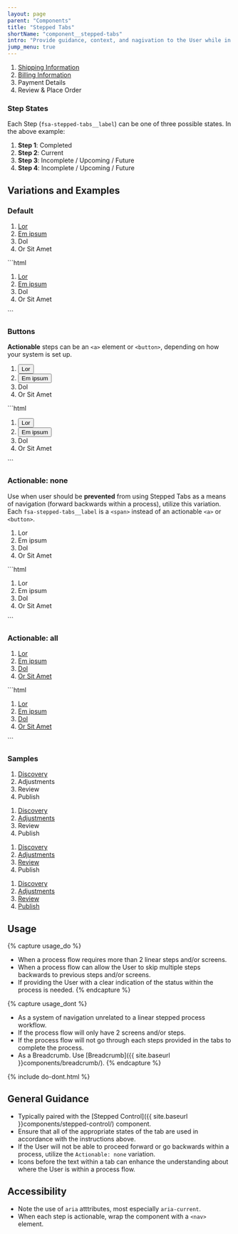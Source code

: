 ```yaml
---
layout: page
parent: "Components"
title: "Stepped Tabs"
shortName: "component__stepped-tabs"
intro: "Provide guidance, context, and nagivation to the User while in a stepped process workflow, typically paired with a <strong><a href=\"../stepped-control/\">Stepped Control</a></strong> component."
jump_menu: true
---
```


<div class="ds-preview">
  <nav aria-label="Breadcrumbs">
    <div class="fsa-stepped-tabs">
      <div class="fsa-stepped-tabs__bd">
        <ol class="fsa-stepped-tabs__list">
          <li class="fsa-stepped-tabs__item">
            <a class="fsa-stepped-tabs__label fsa-stepped-tabs__label--complete" href="link.html">
              <span class="fsa-stepped-tabs__text">Shipping Information</span>
            </a>
          </li>
          <li class="fsa-stepped-tabs__item">
            <a class="fsa-stepped-tabs__label fsa-stepped-tabs__label--active" href="link.html" aria-current="step">
              <span class="fsa-stepped-tabs__text">Billing Information</span>
            </a>
          </li>
          <li class="fsa-stepped-tabs__item">
            <span class="fsa-stepped-tabs__label fsa-stepped-tabs__label--incomplete">
              <span class="fsa-stepped-tabs__text">Payment Details</span>
            </span>
          </li>
          <li class="fsa-stepped-tabs__item">
            <span class="fsa-stepped-tabs__label fsa-stepped-tabs__label--incomplete">
              <span class="fsa-stepped-tabs__text">Review & Place Order</span>
            </span>
          </li>
        </ol>
      </div>
    </div>
  </nav>
</div>

### Step States

Each Step (`fsa-stepped-tabs__label`) can be one of three possible states. In the above example:

1. **Step 1**: Completed
1. **Step 2**: Current
1. **Step 3**: Incomplete / Upcoming / Future
1. **Step 4**: Incomplete / Upcoming / Future

## Variations and Examples

### Default

<div class="ds-preview">
  <nav aria-label="Breadcrumbs">
    <div class="fsa-stepped-tabs">
      <div class="fsa-stepped-tabs__bd">
        <ol class="fsa-stepped-tabs__list">
          <li class="fsa-stepped-tabs__item">
            <a class="fsa-stepped-tabs__label fsa-stepped-tabs__label--complete" href="link.html">
              <span class="fsa-stepped-tabs__text">Lor</span>
            </a>
          </li>
          <li class="fsa-stepped-tabs__item">
            <a class="fsa-stepped-tabs__label fsa-stepped-tabs__label--active" href="link.html" aria-current="step">
              <span class="fsa-stepped-tabs__text">Em ipsum</span>
            </a>
          </li>
          <li class="fsa-stepped-tabs__item">
            <span class="fsa-stepped-tabs__label fsa-stepped-tabs__label--incomplete">
              <span class="fsa-stepped-tabs__text">Dol</span>
            </span>
          </li>
          <li class="fsa-stepped-tabs__item">
            <span class="fsa-stepped-tabs__label fsa-stepped-tabs__label--incomplete">
              <span class="fsa-stepped-tabs__text">Or Sit Amet</span>
            </span>
          </li>
        </ol>
      </div>
    </div>
  </nav>
</div>
```html
<nav aria-label="Breadcrumbs">
  <div class="fsa-stepped-tabs">
    <div class="fsa-stepped-tabs__bd">
      <ol class="fsa-stepped-tabs__list">
        <li class="fsa-stepped-tabs__item">
          <a class="fsa-stepped-tabs__label fsa-stepped-tabs__label--complete" href="link.html">
            <span class="fsa-stepped-tabs__text">Lor</span>
          </a>
        </li>
        <li class="fsa-stepped-tabs__item">
          <a class="fsa-stepped-tabs__label fsa-stepped-tabs__label--active" href="link.html" aria-current="step">
            <span class="fsa-stepped-tabs__text">Em ipsum</span>
          </a>
        </li>
        <li class="fsa-stepped-tabs__item">
          <span class="fsa-stepped-tabs__label fsa-stepped-tabs__label--incomplete">
            <span class="fsa-stepped-tabs__text">Dol</span>
          </span>
        </li>
        <li class="fsa-stepped-tabs__item">
          <span class="fsa-stepped-tabs__label fsa-stepped-tabs__label--incomplete">
            <span class="fsa-stepped-tabs__text">Or Sit Amet</span>
          </span>
        </li>
      </ol>
    </div>
  </div>
</nav>
```

### Buttons

**Actionable** steps can be an `<a>` element or `<button>`, depending on how your system is set up.
<div class="ds-preview">
  <nav aria-label="Breadcrumbs">
    <div class="fsa-stepped-tabs">
      <div class="fsa-stepped-tabs__bd">
        <ol class="fsa-stepped-tabs__list">
          <li class="fsa-stepped-tabs__item">
            <button class="fsa-stepped-tabs__label fsa-stepped-tabs__label--complete" type="button">
              <span class="fsa-stepped-tabs__text">Lor</span>
            </button>
          </li>
          <li class="fsa-stepped-tabs__item">
            <button class="fsa-stepped-tabs__label fsa-stepped-tabs__label--active" type="button" aria-current="step">
              <span class="fsa-stepped-tabs__text">Em ipsum</span>
            </button>
          </li>
          <li class="fsa-stepped-tabs__item">
            <span class="fsa-stepped-tabs__label fsa-stepped-tabs__label--incomplete">
              <span class="fsa-stepped-tabs__text">Dol</span>
            </span>
          </li>
          <li class="fsa-stepped-tabs__item">
            <span class="fsa-stepped-tabs__label fsa-stepped-tabs__label--incomplete">
              <span class="fsa-stepped-tabs__text">Or Sit Amet</span>
            </span>
          </li>
        </ol>
      </div>
    </div>
  </nav>
</div>
```html
<nav aria-label="Breadcrumbs">
  <div class="fsa-stepped-tabs">
    <div class="fsa-stepped-tabs__bd">
      <ol class="fsa-stepped-tabs__list">
        <li class="fsa-stepped-tabs__item">
          <button class="fsa-stepped-tabs__label fsa-stepped-tabs__label--complete" type="button">
            <span class="fsa-stepped-tabs__text">Lor</span>
          </button>
        </li>
        <li class="fsa-stepped-tabs__item">
          <button class="fsa-stepped-tabs__label fsa-stepped-tabs__label--active" type="button" aria-current="step">
            <span class="fsa-stepped-tabs__text">Em ipsum</span>
          </button>
        </li>
        <li class="fsa-stepped-tabs__item">
          <span class="fsa-stepped-tabs__label fsa-stepped-tabs__label--incomplete">
            <span class="fsa-stepped-tabs__text">Dol</span>
          </span>
        </li>
        <li class="fsa-stepped-tabs__item">
          <span class="fsa-stepped-tabs__label fsa-stepped-tabs__label--incomplete">
            <span class="fsa-stepped-tabs__text">Or Sit Amet</span>
          </span>
        </li>
      </ol>
    </div>
  </div>
</nav>
```

### Actionable: none

Use when user should be **prevented** from using Stepped Tabs as a means of navigation (forward backwards within a process), utilize this variation. Each `fsa-stepped-tabs__label` is a `<span>` instead of an actionable `<a>` or `<button>`.

<div class="ds-preview">
  <div class="fsa-stepped-tabs">
    <div class="fsa-stepped-tabs__bd">
      <ol class="fsa-stepped-tabs__list">
        <li class="fsa-stepped-tabs__item">
          <span class="fsa-stepped-tabs__label fsa-stepped-tabs__label--complete">
            <span class="fsa-stepped-tabs__text">Lor</span>
          </span>
        </li>
        <li class="fsa-stepped-tabs__item">
          <span class="fsa-stepped-tabs__label fsa-stepped-tabs__label--active" aria-current="step">
            <span class="fsa-stepped-tabs__text">Em ipsum</span>
          </span>
        </li>
        <li class="fsa-stepped-tabs__item">
          <span class="fsa-stepped-tabs__label fsa-stepped-tabs__label--incomplete">
            <span class="fsa-stepped-tabs__text">Dol</span>
          </span>
        </li>
        <li class="fsa-stepped-tabs__item">
          <span class="fsa-stepped-tabs__label fsa-stepped-tabs__label--incomplete">
            <span class="fsa-stepped-tabs__text">Or Sit Amet</span>
          </span>
        </li>
      </ol>
    </div>
  </div>
</div>
```html
<div class="fsa-stepped-tabs">
  <div class="fsa-stepped-tabs__bd">
    <ol class="fsa-stepped-tabs__list">
      <li class="fsa-stepped-tabs__item">
        <span class="fsa-stepped-tabs__label fsa-stepped-tabs__label--complete">
          <span class="fsa-stepped-tabs__text">Lor</span>
        </span>
      </li>
      <li class="fsa-stepped-tabs__item">
        <span class="fsa-stepped-tabs__label fsa-stepped-tabs__label--active" aria-current="step">
          <span class="fsa-stepped-tabs__text">Em ipsum</span>
        </span>
      </li>
      <li class="fsa-stepped-tabs__item">
        <span class="fsa-stepped-tabs__label fsa-stepped-tabs__label--incomplete">
          <span class="fsa-stepped-tabs__text">Dol</span>
        </span>
      </li>
      <li class="fsa-stepped-tabs__item">
        <span class="fsa-stepped-tabs__label fsa-stepped-tabs__label--incomplete">
          <span class="fsa-stepped-tabs__text">Or Sit Amet</span>
        </span>
      </li>
    </ol>
  </div>
</div>
```

### Actionable: all

<div class="ds-preview">
  <nav aria-label="Breadcrumbs">
    <div class="fsa-stepped-tabs fsa-stepped-tabs--justified">
      <div class="fsa-stepped-tabs__bd">
        <ol class="fsa-stepped-tabs__list">
          <li class="fsa-stepped-tabs__item">
            <a class="fsa-stepped-tabs__label fsa-stepped-tabs__label--complete" href="link.html">
              <span class="fsa-stepped-tabs__text">Lor</span>
            </a>
          </li>
          <li class="fsa-stepped-tabs__item">
            <a class="fsa-stepped-tabs__label fsa-stepped-tabs__label--active" href="link.html" aria-current="step">
              <span class="fsa-stepped-tabs__text">Em ipsum</span>
            </a>
          </li>
          <li class="fsa-stepped-tabs__item">
            <a class="fsa-stepped-tabs__label fsa-stepped-tabs__label--incomplete" href="link.html">
              <span class="fsa-stepped-tabs__text">Dol</span>
            </a>
          </li>
          <li class="fsa-stepped-tabs__item">
            <a class="fsa-stepped-tabs__label fsa-stepped-tabs__label--incomplete" href="link.html">
              <span class="fsa-stepped-tabs__text">Or Sit Amet</span>
            </a>
          </li>
        </ol>
      </div>
    </div>
  </nav>
</div>
```html
<nav aria-label="Breadcrumbs">
  <div class="fsa-stepped-tabs fsa-stepped-tabs--justified">
    <div class="fsa-stepped-tabs__bd">
      <ol class="fsa-stepped-tabs__list">
        <li class="fsa-stepped-tabs__item">
          <a class="fsa-stepped-tabs__label fsa-stepped-tabs__label--complete" href="link.html">
            <span class="fsa-stepped-tabs__text">Lor</span>
          </a>
        </li>
        <li class="fsa-stepped-tabs__item">
          <a class="fsa-stepped-tabs__label fsa-stepped-tabs__label--active" href="link.html" aria-current="step">
            <span class="fsa-stepped-tabs__text">Em ipsum</span>
          </a>
        </li>
        <li class="fsa-stepped-tabs__item">
          <a class="fsa-stepped-tabs__label fsa-stepped-tabs__label--incomplete" href="link.html">
            <span class="fsa-stepped-tabs__text">Dol</span>
          </a>
        </li>
        <li class="fsa-stepped-tabs__item">
          <a class="fsa-stepped-tabs__label fsa-stepped-tabs__label--incomplete" href="link.html">
            <span class="fsa-stepped-tabs__text">Or Sit Amet</span>
          </a>
        </li>
      </ol>
    </div>
  </div>
</nav>
```

### Samples

<div class="ds-preview">
  <nav aria-label="Breadcrumbs">
    <div class="fsa-stepped-tabs fsa-stepped-tabs--justified">
      <div class="fsa-stepped-tabs__bd">
        <ol class="fsa-stepped-tabs__list">
          <li class="fsa-stepped-tabs__item">
            <a class="fsa-stepped-tabs__label fsa-stepped-tabs__label--active" href="link.html">
              <span class="fsa-stepped-tabs__text">Discovery</span>
            </a>
          </li>
          <li class="fsa-stepped-tabs__item">
            <span class="fsa-stepped-tabs__label fsa-stepped-tabs__label--incomplete">
              <span class="fsa-stepped-tabs__text">Adjustments</span>
            </span>
          </li>
          <li class="fsa-stepped-tabs__item">
            <span class="fsa-stepped-tabs__label fsa-stepped-tabs__label--incomplete">
              <span class="fsa-stepped-tabs__text">Review</span>
            </span>
          </li>
          <li class="fsa-stepped-tabs__item">
            <span class="fsa-stepped-tabs__label fsa-stepped-tabs__label--incomplete">
              <span class="fsa-stepped-tabs__text">Publish</span>
            </span>
          </li>
        </ol>
      </div>
    </div>
  </nav>
  <nav aria-label="Breadcrumbs">
    <div class="fsa-stepped-tabs fsa-stepped-tabs--justified">
      <div class="fsa-stepped-tabs__bd">
        <ol class="fsa-stepped-tabs__list">
          <li class="fsa-stepped-tabs__item">
            <a class="fsa-stepped-tabs__label fsa-stepped-tabs__label--complete" href="link.html">
              <span class="fsa-stepped-tabs__text">Discovery</span>
            </a>
          </li>
          <li class="fsa-stepped-tabs__item">
            <a class="fsa-stepped-tabs__label fsa-stepped-tabs__label--active" href="link.html">
              <span class="fsa-stepped-tabs__text">Adjustments</span>
            </a>
          </li>
          <li class="fsa-stepped-tabs__item">
            <span class="fsa-stepped-tabs__label fsa-stepped-tabs__label--incomplete">
              <span class="fsa-stepped-tabs__text">Review</span>
            </span>
          </li>
          <li class="fsa-stepped-tabs__item">
            <span class="fsa-stepped-tabs__label fsa-stepped-tabs__label--incomplete">
              <span class="fsa-stepped-tabs__text">Publish</span>
            </span>
          </li>
        </ol>
      </div>
    </div>
  </nav>
  <nav aria-label="Breadcrumbs">
    <div class="fsa-stepped-tabs fsa-stepped-tabs--justified">
      <div class="fsa-stepped-tabs__bd">
        <ol class="fsa-stepped-tabs__list">
          <li class="fsa-stepped-tabs__item">
            <a class="fsa-stepped-tabs__label fsa-stepped-tabs__label--complete" href="link.html">
              <span class="fsa-stepped-tabs__text">Discovery</span>
            </a>
          </li>
          <li class="fsa-stepped-tabs__item">
            <a class="fsa-stepped-tabs__label fsa-stepped-tabs__label--complete" href="link.html">
              <span class="fsa-stepped-tabs__text">Adjustments</span>
            </a>
          </li>
          <li class="fsa-stepped-tabs__item">
            <a class="fsa-stepped-tabs__label fsa-stepped-tabs__label--active" href="link.html">
              <span class="fsa-stepped-tabs__text">Review</span>
            </a>
          </li>
          <li class="fsa-stepped-tabs__item">
            <span class="fsa-stepped-tabs__label fsa-stepped-tabs__label--incomplete">
              <span class="fsa-stepped-tabs__text">Publish</span>
            </span>
          </li>
        </ol>
      </div>
    </div>
  </nav>
  <nav aria-label="Breadcrumbs">
    <div class="fsa-stepped-tabs fsa-stepped-tabs--justified">
      <div class="fsa-stepped-tabs__bd">
        <ol class="fsa-stepped-tabs__list">
          <li class="fsa-stepped-tabs__item">
            <a class="fsa-stepped-tabs__label fsa-stepped-tabs__label--complete" href="link.html">
              <span class="fsa-stepped-tabs__text">Discovery</span>
            </a>
          </li>
          <li class="fsa-stepped-tabs__item">
            <a class="fsa-stepped-tabs__label fsa-stepped-tabs__label--complete" href="link.html">
              <span class="fsa-stepped-tabs__text">Adjustments</span>
            </a>
          </li>
          <li class="fsa-stepped-tabs__item">
            <a class="fsa-stepped-tabs__label fsa-stepped-tabs__label--complete" href="link.html">
              <span class="fsa-stepped-tabs__text">Review</span>
            </a>
          </li>
          <li class="fsa-stepped-tabs__item">
            <a class="fsa-stepped-tabs__label fsa-stepped-tabs__label--active" href="link.html">
              <span class="fsa-stepped-tabs__text">Publish</span>
            </a>
          </li>
        </ol>
      </div>
    </div>
  </nav>
</div>

## Usage

{% capture usage_do %}
* When a process flow requires more than 2 linear steps and/or screens.
* When a process flow can allow the User to skip multiple steps backwards to previous steps and/or screens.
* If providing the User with a clear indication of the status within the process is needed.
{% endcapture %}

{% capture usage_dont %}
* As a system of navigation unrelated to a linear stepped process workflow.
* If the process flow will only have 2 screens and/or steps.
* If the process flow will not go through each steps provided in the tabs to complete the process.
* As a Breadcrumb. Use [Breadcrumb]({{ site.baseurl }}components/breadcrumb/).
{% endcapture %}

{% include do-dont.html %}

## General Guidance

* Typically paired with the [Stepped Control]({{ site.baseurl }}components/stepped-control/) component.
* Ensure that all of the appropriate states of the tab are used in accordance with the instructions above.
* If the User will not be able to proceed forward or go backwards within a process, utilize the `Actionable: none` variation.
* Icons before the text within a tab can enhance the understanding about where the User is within a process flow.

## Accessibility

* Note the use of `aria` atttributes, most especially `aria-current`.
* When each step is actionable, wrap the component with a `<nav>` element.
